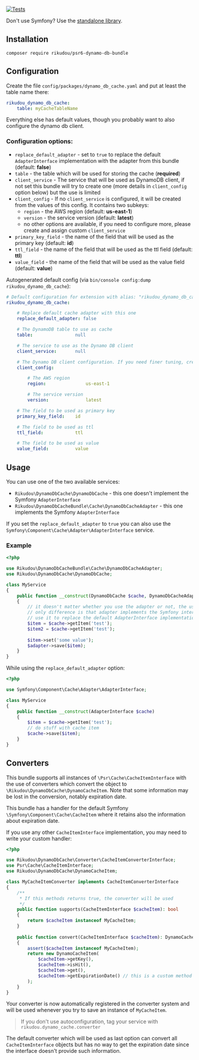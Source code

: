 [![Tests](https://github.com/RikudouSage/DynamoDbCachePsr6Bundle/workflows/Tests/badge.svg)](https://github.com/RikudouSage/DynamoDbCachePsr6Bundle/actions?query=workflow%3ATests)

Don't use Symfony? Use the [standalone library](https://github.com/RikudouSage/DynamoDbCachePsr6).

## Installation

`composer require rikudou/psr6-dynamo-db-bundle`

## Configuration

Create the file `config/packages/dynamo_db_cache.yaml` and put at least the table name there:

```yaml
rikudou_dynamo_db_cache:
    table: myCacheTableName
```

Everything else has default values, though you probably want to also configure the dynamo db client.

### Configuration options:

- `replace_default_adapter` - set to `true` to replace the default `AdapterInterface` implementation with the adapter
from this bundle (default: **false**)
- `table` - the table which will be used for storing the cache (**required**)
- `client_service` - The service that will be used as DynamoDB client, if not set this bundle will try to create one
(more details in `client_config` option below) but the use is limited
- `client_config` - If no `client_service` is configured, it will be created from the values of this config. It contains
two subkeys:
    - `region` - the AWS region (default: **us-east-1**)
    - `version` - the service version (default: **latest**)
    - no other options are available, if you need to configure more, please create and assign custom `client_service`
- `primary_key_field` - the name of the field that will be used as the primary key (default: **id**)
- `ttl_field` - the name of the field that will be used as the ttl field (default: **ttl**)
- `value_field` - the name of the field that will be used as the value field (default: **value**)

Autogenerated default config (via `bin/console config:dump rikudou_dynamo_db_cache`):

```yaml
# Default configuration for extension with alias: "rikudou_dynamo_db_cache"
rikudou_dynamo_db_cache:

    # Replace default cache adapter with this one
    replace_default_adapter: false

    # The DynamoDB table to use as cache
    table:                null

    # The service to use as the Dynamo DB client
    client_service:       null

    # The Dynamo DB client configuration. If you need finer tuning, create the service yourself and assign it in client_service
    client_config:

        # The AWS region
        region:               us-east-1

        # The service version
        version:              latest

    # The field to be used as primary key
    primary_key_field:    id

    # The field to be used as ttl
    ttl_field:            ttl

    # The field to be used as value
    value_field:          value
```

## Usage

You can use one of the two available services:

- `Rikudou\DynamoDbCache\DynamoDbCache` - this one doesn't implement the Symfony `AdapterInterface`
- `Rikudou\DynamoDbCacheBundle\Cache\DynamoDbCacheAdapter` - this one implements the Symfony `AdapterInterface`

If you set the `replace_default_adapter` to `true` you can also use the
`Symfony\Component\Cache\Adapter\AdapterInterface` service.

### Example

```php
<?php

use Rikudou\DynamoDbCacheBundle\Cache\DynamoDbCacheAdapter;
use Rikudou\DynamoDbCache\DynamoDbCache;

class MyService
{
    public function __construct(DynamoDbCache $cache, DynamoDbCacheAdapter $adapter)
    {
        // it doesn't matter whether you use the adapter or not, the usage is the same, the
        // only difference is that adapter implements the Symfony interface and thus you can
        // use it to replace the default AdapterInterface implementation
        $item = $cache->getItem('test');
        $item2 = $cache->getItem('test');
    
        $item->set('some value');
        $adapter->save($item);
    }
}
```

While using the `replace_default_adapter` option:

```php
<?php

use Symfony\Component\Cache\Adapter\AdapterInterface;

class MyService
{
    public function __construct(AdapterInterface $cache)
    {
        $item = $cache->getItem('test');
        // do stuff with cache item
        $cache->save($item);
    }
}
```

## Converters

This bundle supports all instances of `\Psr\Cache\CacheItemInterface` with the use of converters which
convert the object to `\Rikudou\DynamoDbCache\DynamoCacheItem`. Note that some information may be lost in the
conversion, notably expiration date.

This bundle has a handler for the default Symfony `\Symfony\Component\Cache\CacheItem` where it retains also the
information about expiration date.

If you use any other `CacheItemInterface` implementation, you may need to write your custom handler:

```php
<?php

use Rikudou\DynamoDbCache\Converter\CacheItemConverterInterface;
use Psr\Cache\CacheItemInterface;
use Rikudou\DynamoDbCache\DynamoCacheItem;

class MyCacheItemConverter implements CacheItemConverterInterface
{
    /**
     * If this methods returns true, the converter will be used
     */
    public function supports(CacheItemInterface $cacheItem): bool
    {
        return $cacheItem instanceof MyCacheItem;
    }
    
    public function convert(CacheItemInterface $cacheItem): DynamoCacheItem
    {
        assert($cacheItem instanceof MyCacheItem);
        return new DynamoCacheItem(
            $cacheItem->getKey(),
            $cacheItem->isHit(),
            $cacheItem->get(),
            $cacheItem->getExpirationDate() // this is a custom method from the hypothetical MyCacheItem
        );
    }
}
```

Your converter is now automatically registered in the converter system and will be used whenever you try to save
an instance of `MyCacheItem`.

> If you don't use autoconfiguration, tag your service with `rikudou.dynamo_cache.converter`

The default converter which will be used as last option can convert all `CacheItemInterface` objects but has no
way to get the expiration date since the interface doesn't provide such information.
